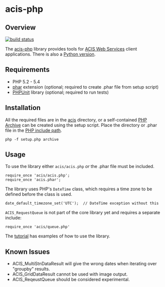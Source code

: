 acis-php
========

Overview
--------
[![build status][8]][9]

The [acis-php][1] library provides tools for [ACIS Web Services][5] client 
applications. There is also a [Python version][7].


Requirements
------------
* PHP 5.2 - 5.4
* [phar][10] extension (optional; required to create .phar file from setup script)
* [PHPUnit][11] library (optional; required to run tests) 
 

Installation
------------
All the required files are in the [acis][2] directory, or a self-contained 
[PHP Archive][3] can be created using the setup script. Place the directory or 
.phar file in the [PHP include path][6].

    php -f setup.php archive


Usage
-----
To use the library either `acis/acis.php` *or* the .phar file must be included.
    
    require_once 'acis/acis.php'; 
    require_once 'acis.phar'; 

The library uses PHP's `DateTime` class, which requires a time zone to be
defined before the class is used.

    date_default_timezone_set('UTC');  // DateTime exception without this
 
`ACIS_RequestQueue` is not part of the core library yet and requires a separate
include:

    require_once 'acis/queue.php'
   
The [tutorial][4] has examples of how to use the library.
    
    
Known Issues
------------
* ACIS_MultiStnDataResult will give the wrong dates when iterating over 
  "groupby" results.
* ACIS_GridDataResult cannot be used with image output.
* ACIS_ReqeustQueue should be considered experimental.


<!-- REFERENCES -->

[1]: http://github.com/mdklatt/acis-php "acis-php"
[2]: http://github.com/mdklatt/acis-php/tree/master/acis "acis"
[3]: http://php.net/manual/en/phar.using.intro.php "Phar archives"
[4]: http://github.com/mdklatt/acis-php/blob/master/doc/tutorial.php "tutorial"
[5]: http://data.rcc-acis.org "ACIS WS"
[6]: http://us.php.net/manual/en/ini.core.php#ini.include-path "PHP include"
[7]: http://github.com/mdklatt/acis-python "acis-python"
[8]: https://travis-ci.org/mdklatt/acis-php.png?branch=master "Travis logo"
[9]: https://travis-ci.org/mdklatt/acis-php "Travis-CI"
[10]: http://www.php.net/manual/en/intro.phar.php "phar extension"
[11]: http://phpunit.de/manual/current/en/index.html "PHPUnit"